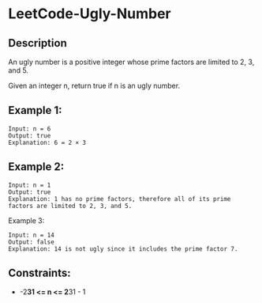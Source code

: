 # LeetCode-Ugly-Number

## Description 
An ugly number is a positive integer whose prime factors are limited to 2, 3, and 5.

Given an integer n, return true if n is an ugly number.

 

## Example 1:

```
Input: n = 6
Output: true
Explanation: 6 = 2 × 3
```
## Example 2:

```
Input: n = 1
Output: true
Explanation: 1 has no prime factors, therefore all of its prime factors are limited to 2, 3, and 5.
```
Example 3:

```
Input: n = 14
Output: false
Explanation: 14 is not ugly since it includes the prime factor 7.
 ```

## Constraints:

* -2**31 <= n <= 2**31 - 1
